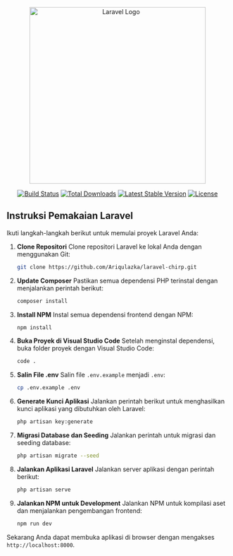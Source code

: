 <p align="center"><a href="https://laravel.com" target="_blank"><img src="https://raw.githubusercontent.com/laravel/art/master/logo-lockup/5%20SVG/2%20CMYK/1%20Full%20Color/laravel-logolockup-cmyk-red.svg" width="400" alt="Laravel Logo"></a></p>

<p align="center">
<a href="https://github.com/laravel/framework/actions"><img src="https://github.com/laravel/framework/workflows/tests/badge.svg" alt="Build Status"></a>
<a href="https://packagist.org/packages/laravel/framework"><img src="https://img.shields.io/packagist/dt/laravel/framework" alt="Total Downloads"></a>
<a href="https://packagist.org/packages/laravel/framework"><img src="https://img.shields.io/packagist/v/laravel/framework" alt="Latest Stable Version"></a>
<a href="https://packagist.org/packages/laravel/framework"><img src="https://img.shields.io/packagist/l/laravel/framework" alt="License"></a>
</p>

## Instruksi Pemakaian Laravel

Ikuti langkah-langkah berikut untuk memulai proyek Laravel Anda:

1. **Clone Repositori**
   Clone repositori Laravel ke lokal Anda dengan menggunakan Git:

   ```bash
   git clone https://github.com/Ariqulazka/laravel-chirp.git
   ```

2. **Update Composer**
   Pastikan semua dependensi PHP terinstal dengan menjalankan perintah berikut:

   ```bash
   composer install
   ```

3. **Install NPM**
   Instal semua dependensi frontend dengan NPM:

   ```bash
   npm install
   ```

4. **Buka Proyek di Visual Studio Code**
   Setelah menginstal dependensi, buka folder proyek dengan Visual Studio Code:

   ```bash
   code .
   ```

5. **Salin File .env**
   Salin file `.env.example` menjadi `.env`:

   ```bash
   cp .env.example .env
   ```

6. **Generate Kunci Aplikasi**
   Jalankan perintah berikut untuk menghasilkan kunci aplikasi yang dibutuhkan oleh Laravel:

   ```bash
   php artisan key:generate
   ```

7. **Migrasi Database dan Seeding**
   Jalankan perintah untuk migrasi dan seeding database:

   ```bash
   php artisan migrate --seed
   ```

8. **Jalankan Aplikasi Laravel**
   Jalankan server aplikasi dengan perintah berikut:

   ```bash
   php artisan serve
   ```

9. **Jalankan NPM untuk Development**
   Jalankan NPM untuk kompilasi aset dan menjalankan pengembangan frontend:

   ```bash
   npm run dev
   ```

Sekarang Anda dapat membuka aplikasi di browser dengan mengakses `http://localhost:8000`.

